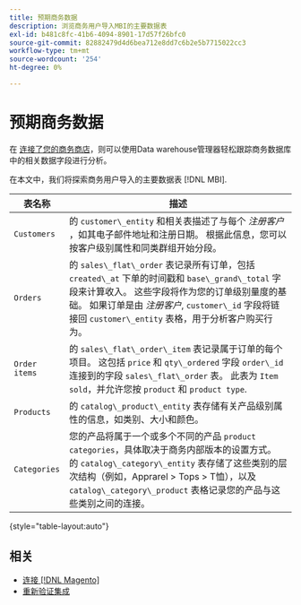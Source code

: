```yaml
---
title: 预期商务数据
description: 浏览商务用户导入MBI的主要数据表
exl-id: b481c8fc-41b6-4094-8901-17d57f26bfc0
source-git-commit: 82882479d4d6bea712e8dd7c6b2e5b7715022cc3
workflow-type: tm+mt
source-wordcount: '254'
ht-degree: 0%

---
```


# 预期商务数据

在 [连接了您的商务商店](../../../data-analyst/importing-data/integrations/magento.md)，则可以使用Data warehouse管理器轻松跟踪商务数据库中的相关数据字段进行分析。

在本文中，我们将探索商务用户导入的主要数据表 [!DNL MBI].

| **表名称** | **描述** |
|-----|-----|
| `Customers` | 的 `customer\_entity` 和相关表描述了与每个 *注册客户* ，如其电子邮件地址和注册日期。 根据此信息，您可以按客户级别属性和同类群组开始分段。 |
| `Orders` | 的 `sales\_flat\_order` 表记录所有订单，包括 `created\_at` 下单的时间戳和 `base\_grand\_total` 字段来计算收入。 这些字段将作为您的订单级别量度的基础。 如果订单是由 *注册客户*, `customer\_id` 字段将链接回  `customer\_entity` 表格，用于分析客户购买行为。 |
| `Order items` | 的 `sales\_flat\_order\_item` 表记录属于订单的每个项目。 这包括 `price` 和 `qty\_ordered` 字段 `order\_id` 连接到的字段 `sales\_flat\_order` 表。 此表为 `Item sold`，并允许您按 `product` 和 `product type`. |
| `Products` | 的 `catalog\_product\_entity` 表存储有关产品级别属性的信息，如类别、大小和颜色。 |
| `Categories` | 您的产品将属于一个或多个不同的产品 `product categories`，具体取决于商务内部版本的设置方式。 的 `catalog\_category\_entity` 表存储了这些类别的层次结构（例如，Apprarel > Tops > T恤），以及 `catalog\_category\_product` 表格记录您的产品与这些类别之间的连接。 |

{style=&quot;table-layout:auto&quot;}

## 相关

* [连接 [!DNL Magento]](../integrations/magento.md)
* [重新验证集成](https://support.magento.com/hc/en-us/articles/360016733151)
